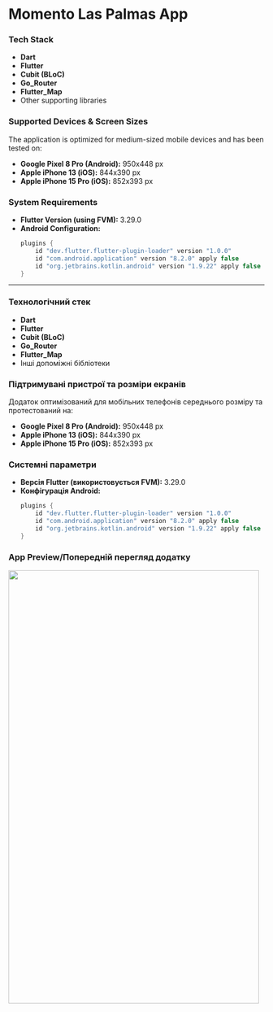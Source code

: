# Momento Las Palmas App

### Tech Stack
- **Dart**
- **Flutter**
- **Cubit (BLoC)**
- **Go_Router**
- **Flutter_Map**
- Other supporting libraries

### Supported Devices & Screen Sizes
The application is optimized for medium-sized mobile devices and has been tested on:
- **Google Pixel 8 Pro (Android):** 950x448 px
- **Apple iPhone 13 (iOS):** 844x390 px
- **Apple iPhone 15 Pro (iOS):** 852x393 px

### System Requirements
- **Flutter Version (using FVM):** 3.29.0
- **Android Configuration:**
  ```gradle
  plugins {
      id "dev.flutter.flutter-plugin-loader" version "1.0.0"
      id "com.android.application" version "8.2.0" apply false
      id "org.jetbrains.kotlin.android" version "1.9.22" apply false
  }
  ```

------------------------------------------------------------------------

### Технологічний стек
- **Dart**
- **Flutter**
- **Cubit (BLoC)**
- **Go_Router**
- **Flutter_Map**
- Інші допоміжні бібліотеки

### Підтримувані пристрої та розміри екранів
Додаток оптимізований для мобільних телефонів середнього розміру та протестований на:
- **Google Pixel 8 Pro (Android):** 950x448 px
- **Apple iPhone 13 (iOS):** 844x390 px
- **Apple iPhone 15 Pro (iOS):** 852x393 px

### Системні параметри
- **Версія Flutter (використовується FVM):** 3.29.0
- **Конфігурація Android:**
  ```gradle
  plugins {
      id "dev.flutter.flutter-plugin-loader" version "1.0.0"
      id "com.android.application" version "8.2.0" apply false
      id "org.jetbrains.kotlin.android" version "1.9.22" apply false
  }
  ```

### App Preview/Попередній перегляд додатку

<img src="assets/images/app_preview.gif" width="493" height="852"/>
